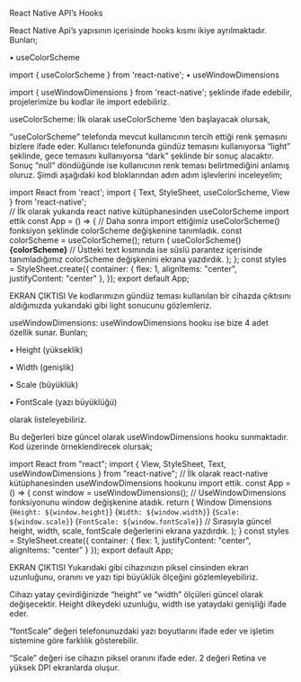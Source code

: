 React Native API’s Hooks

React Native Api’s yapısının içerisinde hooks kısmı ikiye ayrılmaktadır. Bunları;

• useColorScheme

import { useColorScheme } from 'react-native';
• useWindowDimensions

import { useWindowDimensions } from 'react-native';
şeklinde ifade edebilir, projelerimize bu kodlar ile import edebiliriz.

useColorScheme:
İlk olarak useColorScheme ’den başlayacak olursak,

“useColorScheme” telefonda mevcut kullanıcının tercih ettiği renk şemasını bizlere ifade eder. Kullanıcı telefonunda gündüz temasını kullanıyorsa “light” şeklinde, gece temasını kullanıyorsa “dark” şeklinde bir sonuç alacaktır. Sonuç “null” döndüğünde ise kullanıcının renk teması belirtmediğini anlamış oluruz. Şimdi aşağıdaki kod bloklarından adım adım işlevlerini inceleyelim;

import React from 'react';
import { Text, StyleSheet, useColorScheme, View } from 'react-native';  
// İlk olarak yukarıda react native kütüphanesinden useColorScheme import ettik
const App = () => {
// Daha sonra import ettiğimiz useColorScheme() fonksiyon şeklinde colorScheme değişkenine tanımladık.
const colorScheme = useColorScheme();
return (
<View style={styles.container}>
<Text>useColorScheme()</Text><br/>
<Text><b>{colorScheme}</b></Text>
// Üstteki text kısmında ise süslü parantez içerisinde tanımladığımız colorScheme değişkenini ekrana yazdırdık.
</View>
);
};
const styles = StyleSheet.create({
container: {
flex: 1,
alignItems: "center",
justifyContent: "center"
},
});
export default App;

EKRAN ÇIKTISI
Ve kodlarımızın gündüz teması kullanılan bir cihazda çıktısını aldığımızda yukarıdaki gibi light sonucunu gözlemleriz.

useWindowDimensions:
useWindowDimensions hooku ise bize 4 adet özellik sunar. Bunları;

• Height (yükseklik)

• Width (genişlik)

• Scale (büyüklük)

• FontScale (yazı büyüklüğü)

olarak listeleyebiliriz.

Bu değerleri bize güncel olarak useWindowDimensions hooku sunmaktadır. Kod üzerinde örneklendirecek olursak;

import React from "react";
import { View, StyleSheet, Text, useWindowDimensions } from "react-native";
// İlk olarak react-native kütüphanesinden useWindowDimensions hookunu import ettik.
const App = () => {
const window = useWindowDimensions();
// UseWindowDimensions fonksiyonunu window değişkenine atadık.
return (
<View style={styles.container}>
<Text>Window Dimensions</Text>
<Text>{`Height: ${window.height}`}</Text>
<Text>{`Width: ${window.width}`}</Text>
<Text>{`Scale: ${window.scale}`}</Text>
<Text>{`FontScale: ${window.fontScale}`}</Text>
// Sırasıyla güncel height, width, scale, fontScale değerlerini ekrana yazdırdık.
</View>
);
}
const styles = StyleSheet.create({
container: {
flex: 1,
justifyContent: "center",
alignItems: "center"
}
});
export default App;

EKRAN ÇIKTISI
Yukarıdaki gibi cihazınızın piksel cinsinden ekran uzunluğunu, oranını ve yazı tipi büyüklük ölçeğini gözlemleyebiliriz.

Cihazı yatay çevirdiğinizde “height” ve “width” ölçüleri güncel olarak değişecektir. Height dikeydeki uzunluğu, width ise yataydaki genişliği ifade eder.

“fontScale” değeri telefonunuzdaki yazı boyutlarını ifade eder ve işletim sistemine göre farklılık gösterebilir.

“Scale” değeri ise cihazın piksel oranını ifade eder. 2 değeri Retina ve yüksek DPI ekranlarda oluşur.
